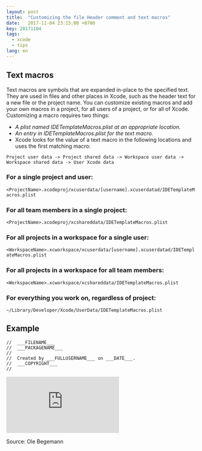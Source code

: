 ```yaml
---
layout: post
title:  "Customizing the file Header comment and text macros"
date:   2017-11-04 23:15:00 +0700
key: 20171104
tags:
  - xcode
  - tips
lang: en
---
```


## Text macros
Text macros are symbols that are expanded in-place to the specified text. They are used in files and other places in Xcode, such as the header text for a new file or the project name. You can customize existing macros and add your own macros in a project, for all users of a project, or for all of Xcode. Customizing a macro requires two things:

- *A plist named IDETemplateMacros.plist at an appropriate location.*
- *An entry in IDETemplateMacros.plist for the text macro.*
- 
  Xcode looks for the value of a text macro in the following locations and uses the first matching macro:  
```
Project user data -> Project shared data -> Workspace user data -> Workspace shared data -> User Xcode data
```

<!-- ![](/assets/images/xcode-file-header-comment.png) -->

### For a single project and user:
  `<ProjectName>.xcodeproj/xcuserdata/[username].xcuserdatad/IDETemplateMacros.plist`
### For all team members in a single project:
  `<ProjectName>.xcodeproj/xcshareddata/IDETemplateMacros.plist`
### For all projects in a workspace for a single user:
  `<WorkspaceName>.xcworkspace/xcuserdata/[username].xcuserdatad/IDETemplateMacros.plist`
### For all projects in a workspace for all team members:
  `<WorkspaceName>.xcworkspace/xcshareddata/IDETemplateMacros.plist`
### For everything you work on, regardless of project:
  `~/Library/Developer/Xcode/UserData/IDETemplateMacros.plist`


## Example
```
//  ___FILENAME___
//  ___PACKAGENAME___
//
//  Created by ___FULLUSERNAME___ on ___DATE___.
//  ___COPYRIGHT___
//
```
![Text macros reference](https://help.apple.com/xcode/mac/9.0/index.html?localePath=en.lproj#/dev7fe737ce0)


Source: Ole Begemann
